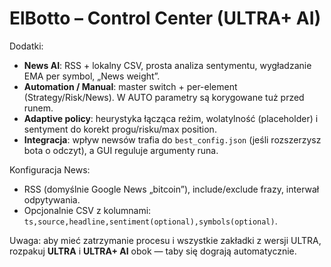 # ElBotto – Control Center (ULTRA+ AI)

Dodatki:
- **News AI**: RSS + lokalny CSV, prosta analiza sentymentu, wygładzanie EMA per symbol, „News weight”.
- **Automation / Manual**: master switch + per-element (Strategy/Risk/News). W AUTO parametry są korygowane tuż przed runem.
- **Adaptive policy**: heurystyka łącząca reżim, wolatylność (placeholder) i sentyment do korekt progu/risku/max position.
- **Integracja**: wpływ newsów trafia do `best_config.json` (jeśli rozszerzysz bota o odczyt), a GUI reguluje argumenty runa.

Konfiguracja News:
- RSS (domyślnie Google News „bitcoin”), include/exclude frazy, interwał odpytywania.
- Opcjonalnie CSV z kolumnami: `ts,source,headline,sentiment(optional),symbols(optional)`.

Uwaga: aby mieć zatrzymanie procesu i wszystkie zakładki z wersji ULTRA, rozpakuj **ULTRA** i **ULTRA+ AI** obok — taby się dograją automatycznie.
